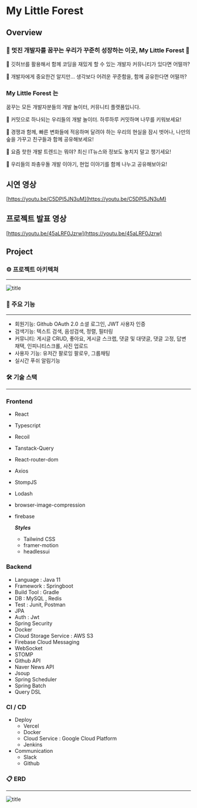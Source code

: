 # My Little Forest

## **Overview**

### 🎄 멋진 개발자를 꿈꾸는 우리가 꾸준히 성장하는 이곳,  My Little Forest 🎄 

💭 깃허브를 활용해서 함께 코딩을 재밌게 할 수 있는 개발자 커뮤니티가 있다면 어떨까?

💭 개발자에게 중요한건 알지만… 생각보다 어려운 꾸준함을, 함께 공유한다면 어떨까? 

### My Little Forest **는**

꿈꾸는 모든 개발자분들의 개발 놀이터, 커뮤니티 플랫폼입니다.

🥜 커밋으로 하나되는 우리들의 개발 놀이터. 하루하루 커밋하며 나무를 키워보세요!

🌱 경쟁과 함께, 빠른 변화들에 적응하며 달려야 하는 우리의 현실을 잠시 벗어나, 나만의 숲을 가꾸고 친구들과 함께 공유해보세요!

🌷 요즘 핫한 개발 트렌드는 뭐야? 최신 IT뉴스와 정보도 놓치지 말고 챙기세요!

🎄 우리들의 좌충우돌 개발 이야기, 현업 이야기를 함께 나누고 공유해보아요!


## 시연 영상

[https://youtu.be/C5DPI5JN3uM](https://youtu.be/C5DPI5JN3uM)

## 프로젝트 발표 영상

[https://youtu.be/45aLRF0Jzrw](https://youtu.be/45aLRF0Jzrw)

## Project

### ⚙ 프로젝트 아키텍쳐

---

![title](https://invented-song-ea3.notion.site/image/https%3A%2F%2Fs3-us-west-2.amazonaws.com%2Fsecure.notion-static.com%2Fbefff80f-efe7-4bae-ba7e-ab53c06ff54f%2Fbud-success.drawio.png?id=340225a0-7051-41b9-904f-fc83e17ab8ec&table=block&spaceId=18a88457-e512-4cdc-adbf-d1fdfb29ae1d&width=2000&userId=&cache=v2)   




### 🔗 주요 기능
---
- 회원기능: Github OAuth 2.0 소셜 로그인, JWT 사용자 인증
- 검색기능: 텍스트 검색, 음성검색, 정렬, 필터링
- 커뮤니티: 게시글 CRUD, 좋아요, 게시글 스크랩, 댓글 및 대댓글, 댓글 고정, 답변 채택, 인피니티스크롤, 사진 업로드
- 사용자 기능: 유저간 팔로잉 팔로우, 그룹채팅
- 실시간 푸쉬 알림기능



### 🛠 기술 스택

---

### Frontend

- React
- Typescript
- Recoil
- Tanstack-Query
- React-router-dom
- Axios
- StompJS
- Lodash
- browser-image-compression
- firebase

  ***Styles***

  - Tailwind CSS
  - framer-motion
  - headlessui

### Backend

- Language : Java 11
- Framework : Springboot
- Build Tool : Gradle
- DB : MySQL , Redis
- Test : Junit, Postman
- JPA
- Auth : Jwt
- Spring Security
- Docker
- Cloud Storage Service : AWS S3
- Firebase Cloud Messaging
- WebSocket
- STOMP
- Github API
- Naver News API
- Jsoup
- Spring Scheduler
- Spring Batch
- Query DSL

### CI / CD

- Deploy
    - Vercel
    - Docker
    - Cloud Service  : Google Cloud Platform
    - Jenkins
- Communication
    - Slack
    - Github
    

### 📋 ERD

---

![title](https://invented-song-ea3.notion.site/image/https%3A%2F%2Fs3-us-west-2.amazonaws.com%2Fsecure.notion-static.com%2F6d5f6911-9ffa-46b0-9f7c-137675259111%2FUntitled.png?id=98b8cef4-6417-4bdc-a743-b005179c4516&table=block&spaceId=18a88457-e512-4cdc-adbf-d1fdfb29ae1d&width=2000&userId=&cache=v2)   
